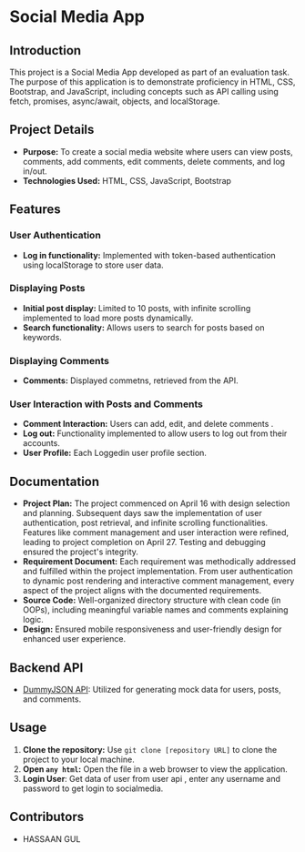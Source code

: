 # Social Media App

## Introduction

This project is a Social Media App developed as part of an evaluation task. The purpose of this application is to demonstrate proficiency in HTML, CSS, Bootstrap, and JavaScript, including concepts such as API calling using fetch, promises, async/await, objects, and localStorage.

## Project Details

- **Purpose:** To create a social media website where users can view posts, comments, add comments, edit comments, delete comments, and log in/out.
- **Technologies Used:** HTML, CSS, JavaScript, Bootstrap 

## Features

### User Authentication
- **Log in functionality:** Implemented with token-based authentication using localStorage to store user data.

### Displaying Posts
- **Initial post display:** Limited to 10 posts, with infinite scrolling implemented to load more posts dynamically.
- **Search functionality:** Allows users to search for posts based on keywords.

### Displaying Comments
- **Comments:** Displayed commetns, retrieved from the API.

### User Interaction with Posts and Comments
- **Comment Interaction:** Users can add, edit, and delete comments .
- **Log out:** Functionality implemented to allow users to log out from their accounts.
- **User Profile:** Each Loggedin user profile section.
 
## Documentation

- **Project Plan:** The project commenced on April 16 with design selection and planning. Subsequent days saw the implementation of user authentication, post retrieval, and infinite scrolling functionalities. Features like comment management and user interaction were refined, leading to project completion on April 27. Testing and debugging ensured the project's integrity.
- **Requirement Document:** Each requirement was methodically addressed and fulfilled within the project implementation. From user authentication to dynamic post rendering and interactive comment management, every aspect of the project aligns with the documented requirements.
- **Source Code:** Well-organized directory structure with clean code (in OOPs), including meaningful variable names and comments explaining logic.
- **Design:** Ensured mobile responsiveness and user-friendly design for enhanced user experience.

## Backend API

- [DummyJSON API](https://dummyjson.com/docs): Utilized for generating mock data for users, posts, and comments.

## Usage

1. **Clone the repository:** Use `git clone [repository URL]` to clone the project to your local machine.
2. **Open `any html`:** Open the  file in a web browser to view the application.
3. **Login User**: Get data of user from user api , enter any username and password to get login to socialmedia.

## Contributors

- HASSAAN GUL
